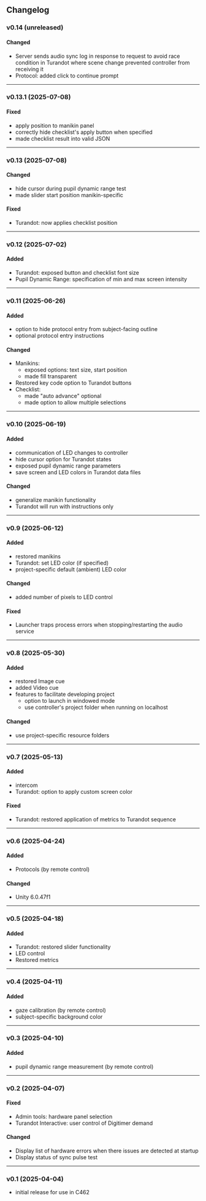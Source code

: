 ## Changelog

### v0.14 (unreleased)
#### Changed
- Server sends audio sync log in response to request to avoid race condition in Turandot where scene change prevented controller from receiving it
- Protocol: added click to continue prompt

---

### v0.13.1 (2025-07-08)
#### Fixed
- apply position to manikin panel
- correctly hide checklist's apply button when specified
- made checklist result into valid JSON

---

### v0.13 (2025-07-08)
#### Changed
- hide cursor during pupil dynamic range test
- made slider start position manikin-specific
#### Fixed 
- Turandot: now applies checklist position

---

### v0.12 (2025-07-02)
#### Added
- Turandot: exposed button and checklist font size
- Pupil Dynamic Range: specification of min and max screen intensity

---

### v0.11 (2025-06-26)
#### Added
- option to hide protocol entry from subject-facing outline
- optional protocol entry instructions
#### Changed
- Manikins:
  - exposed options: text size, start position
  - made fill transparent
- Restored key code option to Turandot buttons
- Checklist:
  - made "auto advance" optional
  - made option to allow multiple selections

---

### v0.10 (2025-06-19)
#### Added
- communication of LED changes to controller
- hide cursor option for Turandot states
- exposed pupil dynamic range parameters
- save screen and LED colors in Turandot data files
#### Changed
- generalize manikin functionality
- Turandot will run with instructions only

---

### v0.9 (2025-06-12)
#### Added
- restored manikins
- Turandot: set LED color (if specified)
- project-specific default (ambient) LED color
#### Changed
- added number of pixels to LED control
#### Fixed
- Launcher traps process errors when stopping/restarting the audio service

---

### v0.8 (2025-05-30)
#### Added
- restored Image cue
- added Video cue
- features to facilitate developing project
  - option to launch in windowed mode
  - use controller's project folder when running on localhost
#### Changed
- use project-specific resource folders

---

### v0.7 (2025-05-13)
#### Added
- intercom
- Turandot: option to apply custom screen color
#### Fixed
- Turandot: restored application of metrics to Turandot sequence

---

### v0.6 (2025-04-24)
#### Added
- Protocols (by remote control)
#### Changed
- Unity 6.0.47f1

---

### v0.5 (2025-04-18)
#### Added
- Turandot: restored slider functionality
- LED control
- Restored metrics

---

### v0.4 (2025-04-11)
#### Added
- gaze calibration (by remote control)
- subject-specific background color

---

### v0.3 (2025-04-10)
#### Added
- pupil dynamic range measurement (by remote control)

---

### v0.2 (2025-04-07)
#### Fixed
- Admin tools: hardware panel selection
- Turandot Interactive: user control of Digitimer demand
#### Changed
- Display list of hardware errors when there issues are detected at startup
- Display status of sync pulse test

---

### v0.1 (2025-04-04)
- initial release for use in C462

